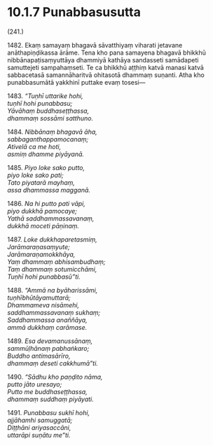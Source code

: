 

# 10.1.7 Punabbasusutta




(241.)

1482\. Ekaṃ samayaṃ bhagavā sāvatthiyaṃ viharati jetavane anāthapiṇḍikassa ārāme. Tena kho pana samayena bhagavā bhikkhū nibbānapaṭisaṃyuttāya dhammiyā kathāya sandasseti samādapeti samuttejeti sampahaṃseti. Te ca bhikkhū aṭṭhiṃ katvā manasi katvā sabbacetasā samannāharitvā ohitasotā dhammaṃ suṇanti. Atha kho punabbasumātā yakkhinī puttake evaṃ tosesi—

1483\. _“Tuṇhī uttarike hohi,_  
_tuṇhī hohi punabbasu;_  
_Yāvāhaṃ buddhaseṭṭhassa,_  
_dhammaṃ sossāmi satthuno._  


1484\. _Nibbānaṃ bhagavā āha,_  
_sabbaganthappamocanaṃ;_  
_Ativelā ca me hoti,_  
_asmiṃ dhamme piyāyanā._  


1485\. _Piyo loke sako putto,_  
_piyo loke sako pati;_  
_Tato piyatarā mayhaṃ,_  
_assa dhammassa magganā._  


1486\. _Na hi putto pati vāpi,_  
_piyo dukkhā pamocaye;_  
_Yathā saddhammassavanaṃ,_  
_dukkhā moceti pāṇinaṃ._  


1487\. _Loke dukkhaparetasmiṃ,_  
_Jarāmaraṇasaṃyute;_  
_Jarāmaraṇamokkhāya,_  
_Yaṃ dhammaṃ abhisambudhaṃ;_  
_Taṃ dhammaṃ sotumicchāmi,_  
_Tuṇhī hohi punabbasū”ti._  


1488\. _“Ammā na byāharissāmi,_  
_tuṇhībhūtāyamuttarā;_  
_Dhammameva nisāmehi,_  
_saddhammassavanaṃ sukhaṃ;_  
_Saddhammassa anaññāya,_  
_ammā dukkhaṃ carāmase._  


1489\. _Esa devamanussānaṃ,_  
_sammūḷhānaṃ pabhaṅkaro;_  
_Buddho antimasārīro,_  
_dhammaṃ deseti cakkhumā”ti._  


1490\. _“Sādhu kho paṇḍito nāma,_  
_putto jāto uresayo;_  
_Putto me buddhaseṭṭhassa,_  
_dhammaṃ suddhaṃ piyāyati._  


1491\. _Punabbasu sukhī hohi,_  
_ajjāhamhi samuggatā;_  
_Diṭṭhāni ariyasaccāni,_  
_uttarāpi suṇātu me”ti._  




